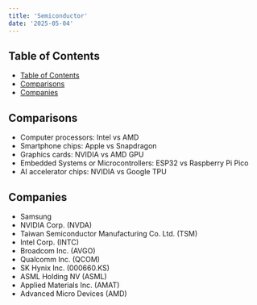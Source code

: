 ```yaml
---
title: 'Semiconductor'
date: '2025-05-04'
---
```


## Table of Contents

- [Table of Contents](#table-of-contents)
- [Comparisons](#comparisons)
- [Companies](#companies)

## Comparisons

- Computer processors: Intel vs AMD
- Smartphone chips: Apple vs Snapdragon
- Graphics cards: NVIDIA vs AMD GPU
- Embedded Systems or Microcontrollers: ESP32 vs Raspberry Pi Pico
- AI accelerator chips: NVIDIA vs Google TPU

## Companies

- Samsung
- NVIDIA Corp. (NVDA)
- Taiwan Semiconductor Manufacturing Co. Ltd. (TSM)
- Intel Corp. (INTC)
- Broadcom Inc. (AVGO)
- Qualcomm Inc. (QCOM)
- SK Hynix Inc. (000660.KS)
- ASML Holding NV (ASML)
- Applied Materials Inc. (AMAT)
- Advanced Micro Devices (AMD)

